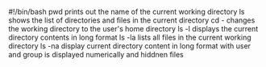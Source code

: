 #!/bin/bash
pwd prints out the name of the current working directory
ls shows the list of directories and files in the current directory
cd - changes the working directory to the user's home directory
ls -l displays the current directory contents in long format
ls -la lists all files in the current working directory
ls -na display current directory content in long format with user and group is displayed numerically and hiddnen files

